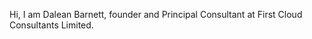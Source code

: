 Hi, I am Dalean Barnett, founder and Principal Consultant at First Cloud Consultants Limited.

<!---
daleanbarnett/daleanbarnett is a ✨ special ✨ repository because its `README.md` (this file) appears on your GitHub profile.
You can click the Preview link to take a look at your changes.
--->
